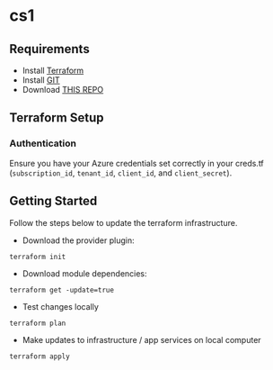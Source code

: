 # cs1

## Requirements

- Install [Terraform]
- Install [GIT]
- Download [THIS REPO]

[Terraform]: https://www.terraform.io/downloads.html
[GIT]: https://git-scm.com/downloads
[THIS REPO]: https://github.com/bgree13/dc-poc.git

## Terraform Setup

### Authentication

Ensure you have your Azure credentials set correctly in your creds.tf (`subscription_id`, `tenant_id`, `client_id`, and `client_secret`).

## Getting Started

Follow the steps below to update the terraform infrastructure.


- Download the provider plugin:

```
terraform init
```

- Download module dependencies:

```
terraform get -update=true
```

- Test changes locally

```
terraform plan
```

- Make updates to infrastructure / app services on local computer

```
terraform apply
```
